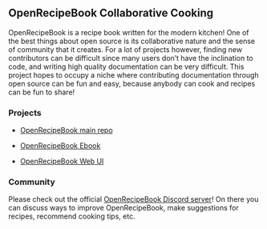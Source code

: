 ## OpenRecipeBook Collaborative Cooking

OpenRecipeBook is a recipe book written for the modern kitchen! One of the best things about open source is its collaborative nature and the sense of community that it creates. For a lot of projects however, finding new contributors can be difficult since many users don’t have the inclination to code, and writing high quality documentation can be very difficult. This project hopes to occupy a niche where contributing documentation through open source can be fun and easy, because anybody can cook and recipes can be fun to share!

### Projects

* [OpenRecipeBook main repo](https://github.com/joshua-stone/OpenRecipeBook)

* [OpenRecipeBook Ebook](https://github.com/joshua-stone/OpenRecipeBook-Ebook)

* [OpenRecipeBook Web UI](https://github.com/Mihail-K/OpenRecipeBook-Web)

### Community

Please check out the official [OpenRecipeBook Discord server](https://discord.gg/sDzCaeH)! On there you can discuss ways to improve OpenRecipeBook, make suggestions for recipes, recommend cooking tips, etc.
